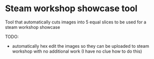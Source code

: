 # Steam workshop showcase tool
 Tool that automatically cuts images into 5 equal slices to be used for a steam workshop showcase

TODO:
- automatically hex edit the images so they can be uploaded to steam workshop with no additional work (I have no clue how to do this)
